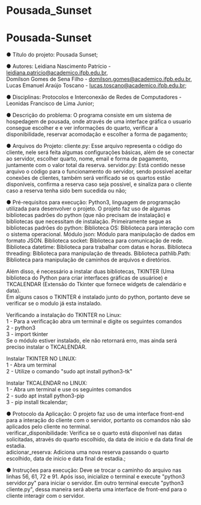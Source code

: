 # Pousada_Sunset

# Pousada-Sunset

● Título do projeto: Pousada Sunset;

● Autores: Leidiana Nascimento Patrício - leidiana.patricio@academico.ifpb.edu.br,<br>
           Domilson Gomes de Sena Filho - domilson.gomes@academico.ifpb.edu.br,<br>
           Lucas Emanuel Araújo Toscano - lucas.toscano@academico.ifpb.edu.br;
           
● Disciplinas: Protocolos e Interconexão de Redes de Computadores - Leonidas Francisco de Lima Junior;

● Descrição do problema: O programa consiste em um sistema de hospedagem de pousada, onde através de uma interface gráfica o usuario consegue escolher e e ver informações do quarto, verificar a disponibilidade, reservar acomodação e escolher a forma de pagamento;

● Arquivos do Projeto: cliente.py: Esse arquivo representa o código do cliente, nele será feita algumas configurações básicas, além de se conectar ao servidor, escolher quarto, nome, email e forma de pagamento, juntamente com o valor total da reserva.
servidor.py: Está contido nesse arquivo o código para o funcionamento do servidor, sendo possivel aceitar conexões de clientes, também será verificado se os quartos estão disponíveis, confirma a reserva caso seja possivel, e sinaliza para o cliente caso a reserva tenha sido bem sucedida ou não;

● Pré-requisitos para execução: Python3, linguagem de programação utilizada para desenvolver o projeto. O projeto faz uso de algumas bibliotecas padrões do python (que não precisam de instalação) e bibliotecas que necessitam de instalação. Primeiramente segue as bibliotecas padrões do python: Biblioteca OS: Biblioteca para interação com o sistema operacional. Módulo json: Módulo para manipulação de dados em formato JSON. Biblioteca socket: Biblioteca para comunicação de rede. Biblioteca datetime: Biblioteca para trabalhar com datas e horas. Biblioteca threading: Biblioteca para manipulação de threads. Biblioteca pathlib.Path: Biblioteca para manipulação de caminhos de arquivos e diretórios. <br>

Além disso, é necessário a instalar duas bibliotecas, TKINTER (Uma biblioteca do Python para criar interfaces gráficas de usuárioe) e TKCALENDAR (Extensão do Tkinter que fornece widgets de calendário e data).<br>
Em alguns casos o TKINTER é instalado junto do python, portanto deve se verificar se o modulo já esta instalado.

Verificando a instalação do TKINTER no Linux:<br>
           1 - Para a verificação abra um terminal e digite os seguintes comandos<br>
           2 - python3<br>
           3 - import tkinter<br>
           Se o módulo estiver instalado, ele não retornará erro, mas ainda será preciso instalar o TKCALENDAR.<br>

Instalar TKINTER NO LINUX:<br>
           1 - Abra um terminal<br>
           2 - Utilize o comando "sudo apt install python3-tk"<br>
           
Instalar TKCALENDAR no LINUX: <br>
 1 - Abra um terminal e use os seguintes comandos<br>
 2 - sudo apt install python3-pip<br>
 3 - pip install tkcalendar;

● Protocolo da Aplicação: O projeto faz uso de uma interface front-end para a interação do cliente com o servidor, portanto os comandos não são aplicados pelo cliente no terminal.<br>
verificar_disponibilidade: Verifica se o quarto está disponível nas datas solicitadas, através do quarto escolhido, da data de inicio e da data final de estadia.<br>
adicionar_reserva: Adiciona uma nova reserva passando o quarto escolhido, data de inicio e data final de estadia.;

● Instruções para execução: Deve se trocar o caminho do arquivo nas linhas 56, 61, 72 e 91. Após isso, inicialize o terminal e execute "python3 servidor.py" para iniciar o servidor. Em outro terminal execute "python3 cliente.py", dessa maneira será aberta uma interface de front-end para o cliente interagir com o servidor.  
